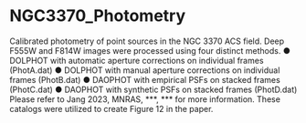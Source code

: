 # NGC3370_Photometry

Calibrated photometry of point sources in the NGC 3370 ACS field.
Deep F555W and F814W images were processed using four distinct methods. 
   ● DOLPHOT with automatic aperture corrections on individual frames (PhotA.dat)
   ● DOLPHOT with manual aperture corrections on individual frames (PhotB.dat)
   ● DAOPHOT with empirical PSFs on stacked frames (PhotC.dat)
   ● DAOPHOT with synthetic PSFs on stacked frames (PhotD.dat)
Please refer to Jang 2023, MNRAS, ***, *** for more information. 
These catalogs were utilized to create Figure 12 in the paper.
